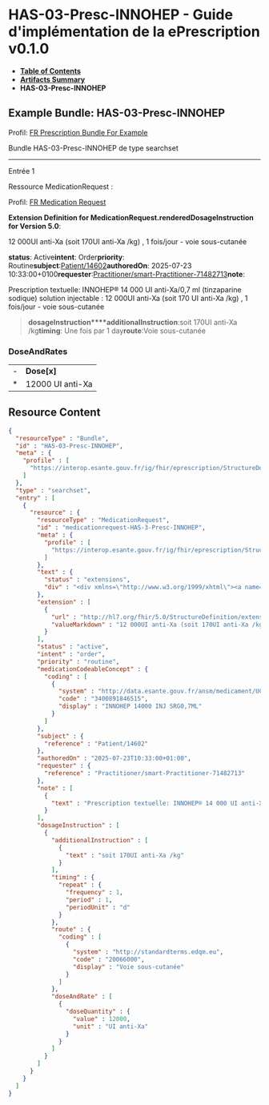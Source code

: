 # HAS-03-Presc-INNOHEP - Guide d'implémentation de la ePrescription v0.1.0

* [**Table of Contents**](toc.md)
* [**Artifacts Summary**](artifacts.md)
* **HAS-03-Presc-INNOHEP**

## Example Bundle: HAS-03-Presc-INNOHEP

Profil: [FR Prescription Bundle For Example](StructureDefinition-fr-prescription-bundle-for-example.md)

Bundle HAS-03-Presc-INNOHEP de type searchset

-------

Entrée 1

Ressource MedicationRequest :

> 

Profil: [FR Medication Request](StructureDefinition-fr-medicationrequest.md)

**Extension Definition for MedicationRequest.renderedDosageInstruction for Version 5.0**:

12 000UI anti-Xa (soit 170UI anti-Xa /kg) , 1 fois/jour - voie sous-cutanée

**status**: Active**intent**: Order**priority**: Routine**subject**:[Patient/14602](Patient/14602)**authoredOn**: 2025-07-23 10:33:00+0100**requester**:[Practitioner/smart-Practitioner-71482713](Practitioner/smart-Practitioner-71482713)**note**:
> 

Prescription textuelle: INNOHEP® 14 000 UI anti-Xa/0,7 ml (tinzaparine sodique) solution injectable : 12 000UI anti-Xa (soit 170 UI anti-Xa /kg) , 1 fois/jour - voie sous-cutanée


> **dosageInstruction****additionalInstruction**:soit 170UI anti-Xa /kg**timing**: Une fois par 1 day**route**:Voie sous-cutanée

### DoseAndRates

| | |
| :--- | :--- |
| - | **Dose[x]** |
| * | 12000 UI anti-Xa |





## Resource Content

```json
{
  "resourceType" : "Bundle",
  "id" : "HAS-03-Presc-INNOHEP",
  "meta" : {
    "profile" : [
      "https://interop.esante.gouv.fr/ig/fhir/eprescription/StructureDefinition/fr-prescription-bundle-for-example"
    ]
  },
  "type" : "searchset",
  "entry" : [
    {
      "resource" : {
        "resourceType" : "MedicationRequest",
        "id" : "medicationrequest-HAS-3-Presc-INNOHEP",
        "meta" : {
          "profile" : [
            "https://interop.esante.gouv.fr/ig/fhir/eprescription/StructureDefinition/fr-medicationrequest"
          ]
        },
        "text" : {
          "status" : "extensions",
          "div" : "<div xmlns=\"http://www.w3.org/1999/xhtml\"><a name=\"MedicationRequest_medicationrequest-HAS-3-Presc-INNOHEP\"> </a><p class=\"res-header-id\"><b>Narratif généré : PrescriptionMédicamenteuseTODO medicationrequest-HAS-3-Presc-INNOHEP</b></p><a name=\"medicationrequest-HAS-3-Presc-INNOHEP\"> </a><a name=\"hcmedicationrequest-HAS-3-Presc-INNOHEP\"> </a><div style=\"display: inline-block; background-color: #d9e0e7; padding: 6px; margin: 4px; border: 1px solid #8da1b4; border-radius: 5px; line-height: 60%\"><p style=\"margin-bottom: 0px\"/><p style=\"margin-bottom: 0px\">Profil: <a href=\"StructureDefinition-fr-medicationrequest.html\">FR Medication Request</a></p></div><p><b>Extension Definition for MedicationRequest.renderedDosageInstruction for Version 5.0</b>: </p><div><p>12 000UI anti-Xa (soit 170UI anti-Xa /kg) , 1 fois/jour - voie sous-cutanée</p>\n</div><p><b>status</b>: Active</p><p><b>intent</b>: Order</p><p><b>priority</b>: Routine</p><p><b>medication</b>: <span title=\"Codes :{http://data.esante.gouv.fr/ansm/medicament/UCD 3400891846515}\">INNOHEP 14000 INJ SRG0,7ML</span></p><p><b>subject</b>: <a href=\"Patient/14602\">Patient/14602</a></p><p><b>authoredOn</b>: 2025-07-23 10:33:00+0100</p><p><b>requester</b>: <a href=\"Practitioner/smart-Practitioner-71482713\">Practitioner/smart-Practitioner-71482713</a></p><p><b>note</b>: </p><blockquote><div><p>Prescription textuelle: INNOHEP® 14 000 UI anti-Xa/0,7 ml (tinzaparine sodique) solution injectable : 12 000UI anti-Xa (soit 170 UI anti-Xa /kg) , 1 fois/jour - voie sous-cutanée</p>\n</div></blockquote><blockquote><p><b>dosageInstruction</b></p><p><b>additionalInstruction</b>: <span title=\"Codes :\">soit 170UI anti-Xa /kg</span></p><p><b>timing</b>: Une fois par 1 day</p><p><b>route</b>: <span title=\"Codes :{http://standardterms.edqm.eu 20066000}\">Voie sous-cutanée</span></p><h3>DoseAndRates</h3><table class=\"grid\"><tr><td style=\"display: none\">-</td><td><b>Dose[x]</b></td></tr><tr><td style=\"display: none\">*</td><td>12000 UI anti-Xa</td></tr></table></blockquote></div>"
        },
        "extension" : [
          {
            "url" : "http://hl7.org/fhir/5.0/StructureDefinition/extension-MedicationRequest.renderedDosageInstruction",
            "valueMarkdown" : "12 000UI anti-Xa (soit 170UI anti-Xa /kg) , 1 fois/jour - voie sous-cutanée"
          }
        ],
        "status" : "active",
        "intent" : "order",
        "priority" : "routine",
        "medicationCodeableConcept" : {
          "coding" : [
            {
              "system" : "http://data.esante.gouv.fr/ansm/medicament/UCD",
              "code" : "3400891846515",
              "display" : "INNOHEP 14000 INJ SRG0,7ML"
            }
          ]
        },
        "subject" : {
          "reference" : "Patient/14602"
        },
        "authoredOn" : "2025-07-23T10:33:00+01:00",
        "requester" : {
          "reference" : "Practitioner/smart-Practitioner-71482713"
        },
        "note" : [
          {
            "text" : "Prescription textuelle: INNOHEP® 14 000 UI anti-Xa/0,7 ml (tinzaparine sodique) solution injectable : 12 000UI anti-Xa (soit 170 UI anti-Xa /kg) , 1 fois/jour - voie sous-cutanée"
          }
        ],
        "dosageInstruction" : [
          {
            "additionalInstruction" : [
              {
                "text" : "soit 170UI anti-Xa /kg"
              }
            ],
            "timing" : {
              "repeat" : {
                "frequency" : 1,
                "period" : 1,
                "periodUnit" : "d"
              }
            },
            "route" : {
              "coding" : [
                {
                  "system" : "http://standardterms.edqm.eu",
                  "code" : "20066000",
                  "display" : "Voie sous-cutanée"
                }
              ]
            },
            "doseAndRate" : [
              {
                "doseQuantity" : {
                  "value" : 12000,
                  "unit" : "UI anti-Xa"
                }
              }
            ]
          }
        ]
      }
    }
  ]
}

```
